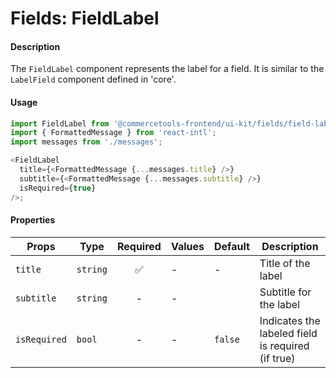 # Fields: FieldLabel

#### Description

The `FieldLabel` component represents the label for a field. It is similar to the `LabelField`
component defined in 'core'.

#### Usage

```js
import FieldLabel from '@commercetools-frontend/ui-kit/fields/field-label';
import { FormattedMessage } from 'react-intl';
import messages from './messages';

<FieldLabel
  title={<FormattedMessage {...messages.title} />}
  subtitle={<FormattedMessage {...messages.subtitle} />}
  isRequired={true}
/>;
```

#### Properties

| Props        | Type     | Required | Values | Default | Description                                       |
| ------------ | -------- | :------: | ------ | ------- | ------------------------------------------------- |
| `title`      | `string` |    ✅    | -      | -       | Title of the label                                |
| `subtitle`   | `string` |    -     | -      |         | Subtitle for the label                            |
| `isRequired` | `bool`   |    -     | -      | `false` | Indicates the labeled field is required (if true) |
